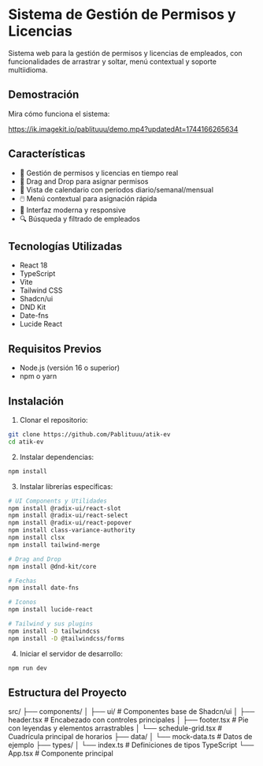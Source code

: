 # Sistema de Gestión de Permisos y Licencias

Sistema web para la gestión de permisos y licencias de empleados, con funcionalidades de arrastrar y soltar, menú contextual y soporte multiidioma.

## Demostración

Mira cómo funciona el sistema:

https://ik.imagekit.io/pablituuu/demo.mp4?updatedAt=1744166265634

## Características

- 🎯 Gestión de permisos y licencias en tiempo real
- 🔄 Drag and Drop para asignar permisos
- 📅 Vista de calendario con períodos diario/semanal/mensual
- 🖱️ Menú contextual para asignación rápida
- 🎨 Interfaz moderna y responsive
- 🔍 Búsqueda y filtrado de empleados

## Tecnologías Utilizadas

- React 18
- TypeScript
- Vite
- Tailwind CSS
- Shadcn/ui
- DND Kit
- Date-fns
- Lucide React

## Requisitos Previos

- Node.js (versión 16 o superior)
- npm o yarn

## Instalación

1. Clonar el repositorio:

```bash
git clone https://github.com/Pablituuu/atik-ev
cd atik-ev
```

2. Instalar dependencias:

```bash
npm install
```

3. Instalar librerías específicas:

```bash
# UI Components y Utilidades
npm install @radix-ui/react-slot
npm install @radix-ui/react-select
npm install @radix-ui/react-popover
npm install class-variance-authority
npm install clsx
npm install tailwind-merge

# Drag and Drop
npm install @dnd-kit/core

# Fechas
npm install date-fns

# Iconos
npm install lucide-react

# Tailwind y sus plugins
npm install -D tailwindcss
npm install -D @tailwindcss/forms
```

4. Iniciar el servidor de desarrollo:

```bash
npm run dev
```

## Estructura del Proyecto

src/
├── components/
│ ├── ui/ # Componentes base de Shadcn/ui
│ ├── header.tsx # Encabezado con controles principales
│ ├── footer.tsx # Pie con leyendas y elementos arrastrables
│ └── schedule-grid.tsx # Cuadrícula principal de horarios
├── data/
│ └── mock-data.ts # Datos de ejemplo
├── types/
│ └── index.ts # Definiciones de tipos TypeScript
└── App.tsx # Componente principal
